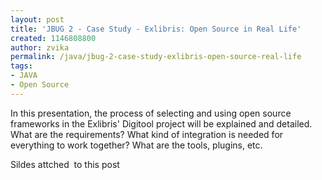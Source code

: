```yaml
---
layout: post
title: 'JBUG 2 - Case Study - Exlibris: Open Source in Real Life'
created: 1146808800
author: zvika
permalink: /java/jbug-2-case-study-exlibris-open-source-real-life
tags:
- JAVA
- Open Source
---
```

<p>In this presentation, the process of selecting and using open source frameworks in the Exlibris' Digitool project will be explained and detailed. What are the requirements? What kind of integration is needed for everything to work together? What are the tools, plugins, etc.</p>
<p>Sildes attched&nbsp; to this post</p>
